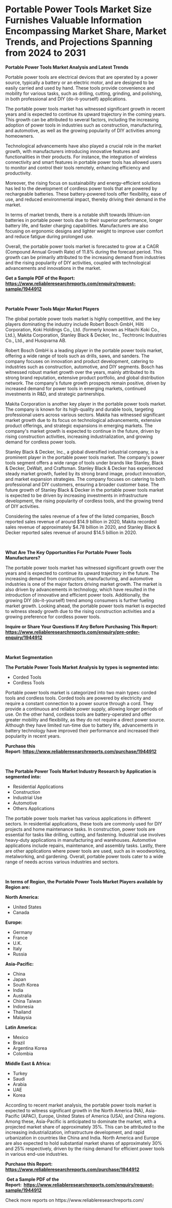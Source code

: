 <p><h1>Portable Power Tools Market Size Furnishes Valuable Information Encompassing Market Share, Market Trends, and Projections Spanning from 2024 to 2031</h1></p><p><strong>Portable Power Tools Market Analysis and Latest Trends</strong></p>
<p><p>Portable power tools are electrical devices that are operated by a power source, typically a battery or an electric motor, and are designed to be easily carried and used by hand. These tools provide convenience and mobility for various tasks, such as drilling, cutting, grinding, and polishing, in both professional and DIY (do-it-yourself) applications.</p><p>The portable power tools market has witnessed significant growth in recent years and is expected to continue its upward trajectory in the coming years. This growth can be attributed to several factors, including the increasing adoption of power tools in industries such as construction, manufacturing, and automotive, as well as the growing popularity of DIY activities among homeowners.</p><p>Technological advancements have also played a crucial role in the market growth, with manufacturers introducing innovative features and functionalities in their products. For instance, the integration of wireless connectivity and smart features in portable power tools has allowed users to monitor and control their tools remotely, enhancing efficiency and productivity.</p><p>Moreover, the rising focus on sustainability and energy-efficient solutions has led to the development of cordless power tools that are powered by rechargeable batteries. These battery-powered tools offer flexibility, ease of use, and reduced environmental impact, thereby driving their demand in the market.</p><p>In terms of market trends, there is a notable shift towards lithium-ion batteries in portable power tools due to their superior performance, longer battery life, and faster charging capabilities. Manufacturers are also focusing on ergonomic designs and lighter weight to improve user comfort and reduce fatigue during prolonged use.</p><p>Overall, the portable power tools market is forecasted to grow at a CAGR (Compound Annual Growth Rate) of 11.8% during the forecast period. This growth can be primarily attributed to the increasing demand from industries and the rising popularity of DIY activities, coupled with technological advancements and innovations in the market.</p></p>
<p><strong>Get a Sample PDF of the Report:&nbsp; <a href="https://www.reliableresearchreports.com/enquiry/request-sample/1944912">https://www.reliableresearchreports.com/enquiry/request-sample/1944912</a></strong></p>
<p>&nbsp;</p>
<p><strong>Portable Power Tools Major Market Players</strong></p>
<p><p>The global portable power tools market is highly competitive, and the key players dominating the industry include Robert Bosch GmbH, Hilti Corporation, Koki Holdings Co., Ltd. (formerly known as Hitachi Koki Co., Ltd.), Makita Corporation, Stanley Black & Decker, Inc., Techtronic Industries Co., Ltd., and Husqvarna AB.</p><p>Robert Bosch GmbH is a leading player in the portable power tools market, offering a wide range of tools such as drills, saws, and sanders. The company focuses on innovation and product development, catering to industries such as construction, automotive, and DIY segments. Bosch has witnessed robust market growth over the years, mainly attributed to its strong brand reputation, extensive product portfolio, and global distribution network. The company's future growth prospects remain positive, driven by increased demand for power tools in emerging markets, continued investments in R&D, and strategic partnerships.</p><p>Makita Corporation is another key player in the portable power tools market. The company is known for its high-quality and durable tools, targeting professional users across various sectors. Makita has witnessed significant market growth due to its focus on technological advancements, extensive product offerings, and strategic expansions in emerging markets. The company's market growth is expected to continue in the future, driven by rising construction activities, increasing industrialization, and growing demand for cordless power tools. </p><p>Stanley Black & Decker, Inc., a global diversified industrial company, is a prominent player in the portable power tools market. The company's power tools segment offers a wide range of tools under brands like Stanley, Black & Decker, DeWalt, and Craftsman. Stanley Black & Decker has experienced steady market growth, fueled by its strong brand image, product innovation, and market expansion strategies. The company focuses on catering to both professional and DIY customers, ensuring a broader customer base. The future growth of Stanley Black & Decker in the portable power tools market is expected to be driven by increasing investments in infrastructure development, the rising popularity of cordless tools, and the growing trend of DIY activities.</p><p>Considering the sales revenue of a few of the listed companies, Bosch reported sales revenue of around $14.9 billion in 2020, Makita recorded sales revenue of approximately $4.78 billion in 2020, and Stanley Black & Decker reported sales revenue of around $14.5 billion in 2020.</p></p>
<p>&nbsp;</p>
<p><strong>What Are The Key Opportunities For Portable Power Tools Manufacturers?</strong></p>
<p><p>The portable power tools market has witnessed significant growth over the years and is expected to continue its upward trajectory in the future. The increasing demand from construction, manufacturing, and automotive industries is one of the major factors driving market growth. The market is also driven by advancements in technology, which have resulted in the introduction of innovative and efficient power tools. Additionally, the growing DIY (do-it-yourself) trend among consumers is further fueling market growth. Looking ahead, the portable power tools market is expected to witness steady growth due to the rising construction activities and a growing preference for cordless power tools.</p></p>
<p><strong>Inquire or Share Your Questions If Any Before Purchasing This Report: <a href="https://www.reliableresearchreports.com/enquiry/pre-order-enquiry/1944912">https://www.reliableresearchreports.com/enquiry/pre-order-enquiry/1944912</a></strong></p>
<p>&nbsp;</p>
<p><strong>Market Segmentation</strong></p>
<p><strong>The Portable Power Tools Market Analysis by types is segmented into:</strong></p>
<p><ul><li>Corded Tools</li><li>Cordless Tools</li></ul></p>
<p><p>Portable power tools market is categorized into two main types: corded tools and cordless tools. Corded tools are powered by electricity and require a constant connection to a power source through a cord. They provide a continuous and reliable power supply, allowing longer periods of use. On the other hand, cordless tools are battery-operated and offer greater mobility and flexibility, as they do not require a direct power source. Although they have limited run-time due to battery life, advancements in battery technology have improved their performance and increased their popularity in recent years.</p></p>
<p><strong>Purchase this Report:&nbsp;<a href="https://www.reliableresearchreports.com/purchase/1944912">https://www.reliableresearchreports.com/purchase/1944912</a></strong></p>
<p>&nbsp;</p>
<p><strong>The Portable Power Tools Market Industry Research by Application is segmented into:</strong></p>
<p><ul><li>Residential Applications</li><li>Construction</li><li>Industrial Use</li><li>Automotive</li><li>Others Applications</li></ul></p>
<p><p>The portable power tools market has various applications in different sectors. In residential applications, these tools are commonly used for DIY projects and home maintenance tasks. In construction, power tools are essential for tasks like drilling, cutting, and fastening. Industrial use involves heavy-duty applications in manufacturing and warehouses. Automotive applications include repairs, maintenance, and assembly tasks. Lastly, there are other applications where power tools are used, such as in woodworking, metalworking, and gardening. Overall, portable power tools cater to a wide range of needs across various industries and sectors.</p></p>
<p>&nbsp;</p>
<p><strong>In terms of Region, the Portable Power Tools Market Players available by Region are:</strong></p>
<p>
    <p> <strong> North America: </strong>
        <ul>
            <li>United States</li>
            <li>Canada</li>
        </ul>
        </p> 
    <p> <strong> Europe: </strong>
        <ul>
            <li>Germany</li>
            <li>France</li>
            <li>U.K.</li>
            <li>Italy</li>
            <li>Russia</li>
        </ul>
        </p> 
    <p> <strong> Asia-Pacific: </strong>
        <ul>
            <li>China</li>
            <li>Japan</li>
            <li>South Korea</li>
            <li>India</li>
            <li>Australia</li>
            <li>China Taiwan</li>
            <li>Indonesia</li>
            <li>Thailand</li>
            <li>Malaysia</li>
        </ul>
        </p> 
    <p> <strong> Latin America: </strong>
        <ul>
            <li>Mexico</li>
            <li>Brazil</li>
            <li>Argentina Korea</li>
            <li>Colombia</li>
        </ul>
        </p> 
    <p> <strong> Middle East & Africa: </strong>
        <ul>
            <li>Turkey</li>
            <li>Saudi</li>
            <li>Arabia</li>
            <li>UAE</li>
            <li>Korea</li>
        </ul>
    </p>
    </p>
<p><p>According to recent market analysis, the portable power tools market is expected to witness significant growth in the North America (NA), Asia-Pacific (APAC), Europe, United States of America (USA), and China regions. Among these, Asia-Pacific is anticipated to dominate the market, with a projected market share of approximately 35%. This can be attributed to the increasing industrialization, infrastructure development, and rapid urbanization in countries like China and India. North America and Europe are also expected to hold substantial market shares of approximately 30% and 25% respectively, driven by the rising demand for efficient power tools in various end-use industries.</p></p>
<p><strong>Purchase this Report: <a href="https://www.reliableresearchreports.com/purchase/1944912">https://www.reliableresearchreports.com/purchase/1944912</a></strong></p>
<p>&nbsp;<strong>Get a Sample PDF of the Report:&nbsp;&nbsp;<a href="https://www.reliableresearchreports.com/enquiry/request-sample/1944912">https://www.reliableresearchreports.com/enquiry/request-sample/1944912</a></strong></p>
<p><strong></strong></p>
<p>Check more reports on https://www.reliableresearchreports.com/</p>